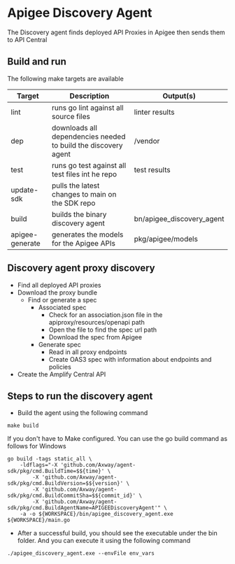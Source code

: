 # Apigee Discovery Agent

The Discovery agent finds deployed API Proxies in Apigee then sends them to API Central

## Build and run

The following make targets are available

| Target          | Description                                                    | Output(s)                 |
|-----------------|----------------------------------------------------------------|---------------------------|
| lint            | runs go lint against all source files                          | linter results            |
| dep             | downloads all dependencies needed to build the discovery agent | /vendor                   |
| test            | runs go test against all test files int he repo                | test results              |
| update-sdk      | pulls the latest changes to main on the SDK repo               |                           |
| build           | builds the binary discovery agent                              | bn/apigee_discovery_agent |
| apigee-generate | generates the models for the Apigee APIs                       | pkg/apigee/models         |

## Discovery agent proxy discovery

* Find all deployed API proxies
* Download the proxy bundle
  * Find or generate a spec
    * Associated spec
      * Check for an association.json file in the apiproxy/resources/openapi path
      * Open the file to find the spec url path
      * Download the spec from Apigee
    * Generate spec
      * Read in all proxy endpoints
      * Create OAS3 spec with information about endpoints and policies
* Create the Amplify Central API

## Steps to run the discovery agent

* Build the agent using the following command
```
make build

```
If you don't have to Make configured.  You can use the go build command as follows for Windows
```
go build -tags static_all \
    -ldflags="-X 'github.com/Axway/agent-sdk/pkg/cmd.BuildTime=$${time}' \
        -X 'github.com/Axway/agent-sdk/pkg/cmd.BuildVersion=$${version}' \
        -X 'github.com/Axway/agent-sdk/pkg/cmd.BuildCommitSha=$${commit_id}' \
        -X 'github.com/Axway/agent-sdk/pkg/cmd.BuildAgentName=APIGEEDiscoveryAgent'" \
    -a -o ${WORKSPACE}/bin/apigee_discovery_agent.exe ${WORKSPACE}/main.go

```

* After a successful build, you should see the executable under the bin folder.   And you can execute it using the following command

```
./apigee_discovery_agent.exe --envFile env_vars
